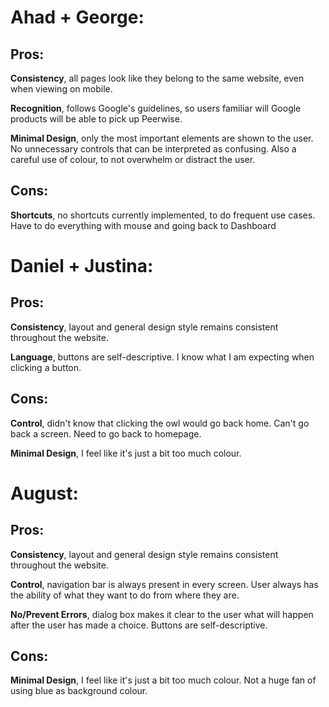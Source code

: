 # Ahad + George:

## Pros:

**Consistency**, all pages look like they belong to the same website, even when viewing on mobile.

**Recognition**, follows Google's guidelines, so users familiar will Google products will be able to pick up Peerwise.

**Minimal Design**, only the most important elements are shown to the user. No unnecessary controls that can be interpreted as confusing. Also a careful use of colour, to not overwhelm or distract the user.

## Cons:

**Shortcuts**, no shortcuts currently implemented, to do frequent use cases. Have to do everything with mouse and going back to Dashboard

# Daniel + Justina:

## Pros:

**Consistency**, layout and general design style remains consistent throughout the website.

**Language**, buttons are self-descriptive. I know what I am expecting when clicking a button.


## Cons:
**Control**, didn't know that clicking the owl would go back home. Can't go back a screen. Need to go back to homepage.

**Minimal Design**, I feel like it's just a bit too much colour.

# August:

## Pros:

**Consistency**, layout and general design style remains consistent throughout the website.

**Control**, navigation bar is always present in every screen. User always has the ability of what they want to do from where they are.

**No/Prevent Errors**, dialog box makes it clear to the user what will happen after the user has made a choice. Buttons are self-descriptive.

## Cons:

**Minimal Design**, I feel like it's just a bit too much colour. Not a huge fan of using blue as background colour.

